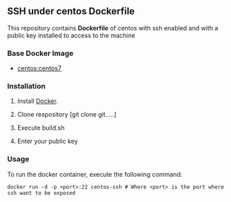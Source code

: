 ## SSH under centos Dockerfile


This repository contains **Dockerfile** of centos with ssh enabled and with a public key installed to access to the machine 

### Base Docker Image

* [centos:centos7](https://hub.docker.com/_/centos/)


### Installation

1. Install [Docker](https://www.docker.com/).

2. Clone respository [git clone git.....]

3. Execute build.sh

4. Enter your public key 


### Usage

To run the docker container, execute the following command:

    docker run -d -p <port>:22 centos-ssh # Where <port> is the port where ssh want to be exposed


